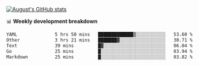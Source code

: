 
[![August's GitHub stats](https://github-readme-stats.vercel.app/api?username=zou-weidong&show_icons=true&theme=radical)](https://github.com/zou-weidong)


📊 **Weekly development breakdown**
<!--START_SECTION:waka-->

```txt
YAML              5 hrs 50 mins   █████████████▒░░░░░░░░░░░   53.60 %
Other             3 hrs 21 mins   ███████▓░░░░░░░░░░░░░░░░░   30.71 %
Text              39 mins         █▓░░░░░░░░░░░░░░░░░░░░░░░   06.04 %
Go                25 mins         █░░░░░░░░░░░░░░░░░░░░░░░░   03.94 %
Markdown          25 mins         █░░░░░░░░░░░░░░░░░░░░░░░░   03.82 %
```

<!--END_SECTION:waka-->

